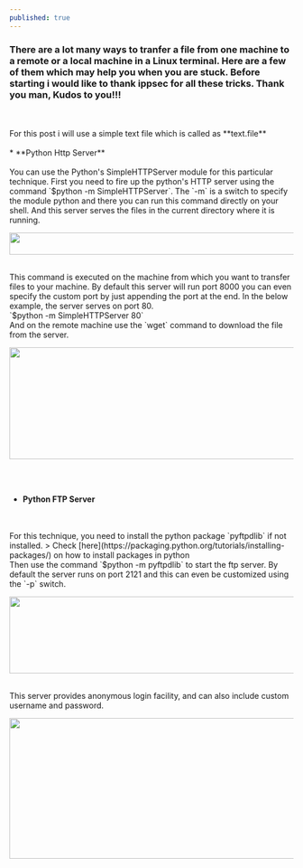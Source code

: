 ```yaml
---
published: true
---
```

### There are a lot many ways to tranfer a file from one machine to a remote or a local machine in a Linux terminal. Here are a few of them which may help you when you are stuck. Before starting i would like to thank **ippsec** for all these tricks. Thank you man, Kudos to you!!!
<br>
<br>
For this post i will use a simple text file which is called as **text.file**
<br>
<br>
* **Python Http Server**
<br>
<br>
	You can use the Python's SimpleHTTPServer module for this particular technique. First you need to fire up the
    python's HTTP server using the command `$python -m SimpleHTTPServer`. The `-m` is a switch to specify the
    module python and there you can run this command directly on your shell. And this server serves the files in
    the current directory where it is running.
    <br>
<p align="center">
  <img width="614" height="39" src="https://fir3wa1-k3r.github.io/imgs/file_1.png"/>	
</p>
	<br>
    This command is executed on the machine from which you want to transfer files to your machine.
	By default this server will run port 8000 you can even specify the custom port by just appending the
    port at the end. In the below example, the server serves on port 80.
    <br>
    `$python -m SimpleHTTPServer 80` 
    <br>
    And on the remote machine use the `wget` command to download the file from the server.
 <p align="center">
  	<img width="1286" height="198" src="https://fir3wa1-k3r.github.io/imgs/file_2.png"/>
</p>
    <br>
    <br>
    
* **Python FTP Server**
<br>
<br>
	For this technique, you need to install the python package `pyftpdlib` if not installed.
    > Check [here](https://packaging.python.org/tutorials/installing-packages/) on how to install packages in 
    python
	<br>
    Then use the command `$python -m pyftpdlib` to start the ftp server. By default the server runs on port 2121
    and this can even be customized using the `-p` switch.
    <br>
<p align="center">
	<img width="800" height="136" src="https://fir3wa1-k3r.github.io/imgs/file_4.png"/>
</p>
    <br>
   	This server provides anonymous login facility, and can also include custom username and password.
<p align="center">
	<img width="686" height="249" src="https://fir3wa1-k3r.github.io/imgs/file_5.png"/>
</p>
    
  